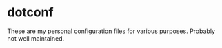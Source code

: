 # dotconf

These are my personal configuration files for various purposes. Probably not well maintained.
